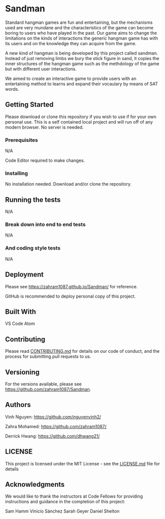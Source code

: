 # Sandman


Standard hangman games are fun and entertaining, but the mechanisms used are very mundane and the characteristics of the game can become boring to users who have played in the past. Our game aims to change the  limitations on the kinds of interactions the generic hangman game has with its users and on the knowledge they can acquire from the game.

 A new kind of hangman is being developed by this project called sandman. Instead of just removing limbs we bury the stick figure in sand, it copies the inner structures of the hangman game such as the methdology of the game but with different user interactions.

We aimed to create an interactive game to provide users with an entertaining method to learns and expand their vocaulary by means of SAT words. 

## Getting Started

Please download or clone this repository if you wish to use if for your own personal use.
This is a self contained local project and will run off of any modern browser. No server is
needed.

### Prerequisites

N/A

Code Editor required to make changes.

### Installing

No installation needed. Download and/or clone the repository.

## Running the tests

N/A

### Break down into end to end tests

N/A

### And coding style tests

N/A

## Deployment

Please see https://zahram1087.github.io/Sandman/ for reference.

GitHub is recommended to deploy personal copy of this project.

## Built With

VS Code
Atom

## Contributing

Please read [CONTRIBUTING.md](https://gist.github.com/PurpleBooth/b24679402957c63ec426) for details on our code of conduct, and the process for submitting pull requests to us.

## Versioning

For the versions available, please see https://github.com/zahram1087/Sandman.

## Authors

Vinh Nguyen: https://github.com/nguyenvinh2/

Zahra Mohamed: https://github.com/zahram1087/

Derrick Hwang: https://github.com/dhwang21/

## LICENSE

This project is licensed under the MIT License - see the [LICENSE.md](LICENSE.md) file for details

## Acknowledgments

We would like to thank the instructors at Code Fellows for providing instructions and guidance
in the completion of this project:

Sam Hamm
Vinicio Sánchez
Sarah Geyer
Daniel Shelton
